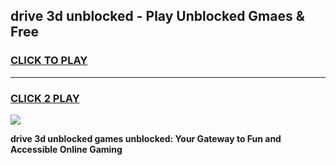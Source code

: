 
## drive 3d unblocked - Play Unblocked Gmaes & Free
<h3>
<a href="https://news.freeplayer.one?title=drive_3d_unblocked&ref=23F">CLICK TO PLAY</a></h3>
<hr>

<h3>
<a href="https://news.freeplayer.one?title=drive_3d_unblocked&ref=23F">CLICK 2 PLAY</a>
  
</h3>

<a href="https://news.freeplayer.one?title=drive_3d_unblocked&ref=23F/"><img src="https://clearcache.store/games.png"></a>


**drive 3d unblocked games unblocked: Your Gateway to Fun and Accessible Online Gaming**
